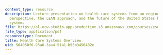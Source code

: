 ```yaml
---
content_type: resource
description: Lecture presentation on health care systems from an engineering systems
  perspective, the LEAN approach, and the future of the United States health care
  system.
file: https://ol-ocw-studio-app-production.s3.amazonaws.com/courses/esd-69-seminar-on-health-care-systems-innovation-fall-2010/564050f695a03aa451a1b55b3456482e_MITESD_69F10_lecture3.pdf
file_type: application/pdf
resourcetype: Document
title: Health Care Systems Overview
uid: 564050f6-95a0-3aa4-51a1-b55b3456482e
---
```

